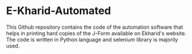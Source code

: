 # E-Kharid-Automated
This Github repository contains the code of the automation software that helps in printing hard copies of the J-Form available on Ekharid's website. The code is written in Python language and selenium library is majorily used.
